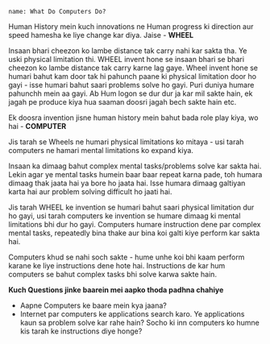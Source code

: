 ```ngMeta
name: What Do Computers Do?
```

Human History mein kuch innovations ne Human progress ki direction aur speed hamesha ke liye change kar diya. Jaise - **WHEEL**

Insaan bhari cheezon ko lambe distance tak carry nahi kar sakta tha. Ye uski physical limitation thi.
WHEEL invent hone se insaan bhari se bhari cheezon ko lambe distance tak carry karne lag gaye.
Wheel invent hone se humari bahut kam door tak hi pahunch paane ki physical limitation door ho gayi - isse humari bahut saari problems solve ho gayi. Puri duniya humare pahunchh mein aa gayi. Ab Hum logon se dur dur ja kar mil sakte hain, ek jagah pe produce kiya hua saaman doosri jagah bech sakte hain etc.

Ek doosra invention jisne human history mein bahut bada role play kiya, wo hai - **COMPUTER**

Jis tarah se Wheels ne humari physical limitations ko mitaya - usi tarah computers ne hamari mental limitations ko expand kiya.

Insaan ka dimaag bahut complex mental tasks/problems solve kar sakta hai. Lekin agar ye mental tasks humein baar baar repeat karna pade, toh humara dimaag thak jaata hai ya bore ho jaata hai. Isse humara dimaag galtiyan karta hai aur problem solving difficult ho jaati hai.

Jis tarah WHEEL ke invention se humari bahut saari physical limitation dur ho gayi, usi tarah computers ke invention se humare dimaag ki mental limitations bhi dur ho gayi. Computers humare instruction dene par complex mental tasks, repeatedly bina thake aur bina koi galti kiye perform kar sakta hai.

Computers khud se nahi soch sakte - hume unhe koi bhi kaam perform karane ke liye instructions dene hote hai. Instructions de kar hum computers se bahut complex tasks bhi solve karwa sakte hain.


**Kuch Questions jinke baarein mei aapko thoda padhna chahiye**
- Aapne Computers ke baare mein kya jaana?
- Internet par computers ke applications search karo. Ye applications kaun sa problem solve kar rahe hain? Socho ki inn computers ko humne kis tarah ke instructions diye honge?
